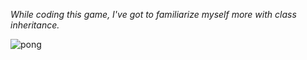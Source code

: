 <em>While coding this game, I've got to familiarize myself more with class inheritance.</em>

![pong](https://user-images.githubusercontent.com/122131469/216502693-4b480b16-4101-4e22-94bf-b42cf4e271cb.gif)
